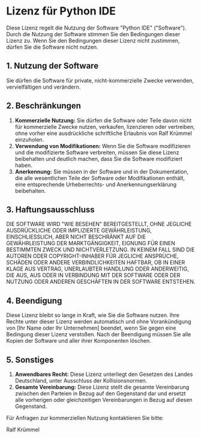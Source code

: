 # Lizenz für Python IDE

Diese Lizenz regelt die Nutzung der Software "Python IDE" ("Software"). Durch die Nutzung der Software stimmen Sie den
Bedingungen dieser Lizenz zu. Wenn Sie den Bedingungen dieser Lizenz nicht zustimmen, dürfen Sie die Software nicht nutzen.

## 1. Nutzung der Software

Sie dürfen die Software für private, nicht-kommerzielle Zwecke verwenden, vervielfältigen und verändern.

## 2. Beschränkungen

1. **Kommerzielle Nutzung:** Sie dürfen die Software oder Teile davon nicht für kommerzielle Zwecke nutzen, verkaufen, lizenzieren oder vertreiben, ohne vorher eine ausdrückliche schriftliche Erlaubnis von Ralf Krümmel einzuholen.
2. **Verwendung von Modifikationen:** Wenn Sie die Software modifizieren und die modifizierte Software verbreiten, müssen Sie diese Lizenz beibehalten und deutlich machen, dass Sie die Software modifiziert haben.
3. **Anerkennung:** Sie müssen in der Software und in der Dokumentation, die alle wesentlichen Teile der Software oder Modifikationen enthält, eine entsprechende Urheberrechts- und Anerkennungserklärung beibehalten.

## 3. Haftungsausschluss

DIE SOFTWARE WIRD "WIE BESEHEN" BEREITGESTELLT, OHNE JEGLICHE AUSDRÜCKLICHE ODER IMPLIZIERTE GEWÄHRLEISTUNG, 
EINSCHLIESSLICH, ABER NICHT BESCHRÄNKT AUF DIE GEWÄHRLEISTUNG DER MARKTGÄNGIGKEIT, EIGNUNG FÜR EINEN BESTIMMTEN
ZWECK UND NICHTVERLETZUNG. IN KEINEM FALL SIND DIE AUTOREN ODER COPYRIGHT-INHABER FÜR JEGLICHE ANSPRÜCHE, 
SCHÄDEN ODER ANDERE VERBINDLICHKEITEN HAFTBAR, OB IN EINER KLAGE AUS VERTRAG, UNERLAUBTER HANDLUNG ODER ANDERWEITIG,
DIE AUS, AUS ODER IN VERBINDUNG MIT DER SOFTWARE ODER DER NUTZUNG ODER ANDEREN GESCHÄFTEN IN DER SOFTWARE ENTSTEHEN.

## 4. Beendigung

Diese Lizenz bleibt so lange in Kraft, wie Sie die Software nutzen. Ihre Rechte unter dieser Lizenz werden automatisch und ohne Vorankündigung von [Ihr Name oder Ihr Unternehmen] beendet, wenn Sie gegen eine Bedingung dieser Lizenz verstoßen. Nach der Beendigung müssen Sie alle Kopien der Software und aller ihrer Komponenten löschen.

## 5. Sonstiges

1. **Anwendbares Recht:** Diese Lizenz unterliegt den Gesetzen des Landes Deutschland, unter Ausschluss der Kollisionsnormen.
2. **Gesamte Vereinbarung:** Diese Lizenz stellt die gesamte Vereinbarung zwischen den Parteien in Bezug auf den Gegenstand dar und ersetzt alle vorherigen oder gleichzeitigen Vereinbarungen in Bezug auf diesen Gegenstand.

Für Anfragen zur kommerziellen Nutzung kontaktieren Sie bitte:

Ralf Krümmel 

